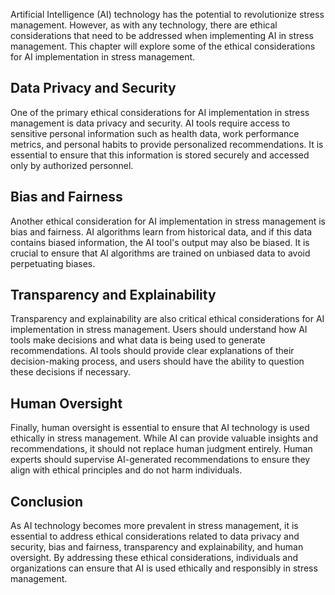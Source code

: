 

Artificial Intelligence (AI) technology has the potential to revolutionize stress management. However, as with any technology, there are ethical considerations that need to be addressed when implementing AI in stress management. This chapter will explore some of the ethical considerations for AI implementation in stress management.

Data Privacy and Security
-------------------------

One of the primary ethical considerations for AI implementation in stress management is data privacy and security. AI tools require access to sensitive personal information such as health data, work performance metrics, and personal habits to provide personalized recommendations. It is essential to ensure that this information is stored securely and accessed only by authorized personnel.

Bias and Fairness
-----------------

Another ethical consideration for AI implementation in stress management is bias and fairness. AI algorithms learn from historical data, and if this data contains biased information, the AI tool's output may also be biased. It is crucial to ensure that AI algorithms are trained on unbiased data to avoid perpetuating biases.

Transparency and Explainability
-------------------------------

Transparency and explainability are also critical ethical considerations for AI implementation in stress management. Users should understand how AI tools make decisions and what data is being used to generate recommendations. AI tools should provide clear explanations of their decision-making process, and users should have the ability to question these decisions if necessary.

Human Oversight
---------------

Finally, human oversight is essential to ensure that AI technology is used ethically in stress management. While AI can provide valuable insights and recommendations, it should not replace human judgment entirely. Human experts should supervise AI-generated recommendations to ensure they align with ethical principles and do not harm individuals.

Conclusion
----------

As AI technology becomes more prevalent in stress management, it is essential to address ethical considerations related to data privacy and security, bias and fairness, transparency and explainability, and human oversight. By addressing these ethical considerations, individuals and organizations can ensure that AI is used ethically and responsibly in stress management.
